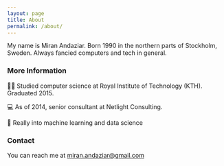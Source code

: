 ```yaml
---
layout: page
title: About
permalink: /about/
---
```


My name is Miran Andaziar. Born 1990 in the northern parts of Stockholm, Sweden. Always fancied computers and tech in general.

### More Information

:man_student: Studied computer science at Royal Institute of Technology (KTH). Graduated 2015.

:computer: As of 2014, senior consultant at Netlight Consulting.

:robot: Really into machine learning and data science
### Contact

You can reach me at [miran.andaziar@gmail.com](mailto:miran.andaziar@gmail.com)
